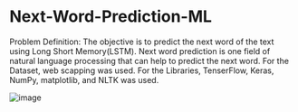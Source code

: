 # Next-Word-Prediction-ML

Problem Definition:
  The objective is to predict the next word of the text using Long Short Memory(LSTM). Next word prediction is one field of natural language processing that can help to predict the next word. For the Dataset, web scapping was used. For the Libraries, TenserFlow, Keras, NumPy, matplotlib, and NLTK was used.


![image](https://user-images.githubusercontent.com/117190128/226187062-24793293-4986-4236-9140-298e9b96e321.png)
